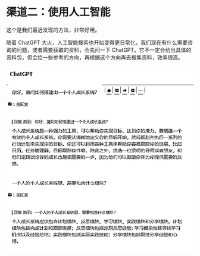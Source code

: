 # 渠道二：使用人工智能

这个是我们最近发现的方法，非常好用。

随着 ChatGPT 大火，人工智能搜索也开始变得更日常化，我们现在有什么需要咨询的问题，或者需要获取的资料，会先问一下 ChatGPT。它不一定会给出具体的资料包，但会给一些参考的方向，再根据这个方向再去搜集资料，效率很高。

![](img/baa86e14984f06daef68cbcb4eb69546.png)